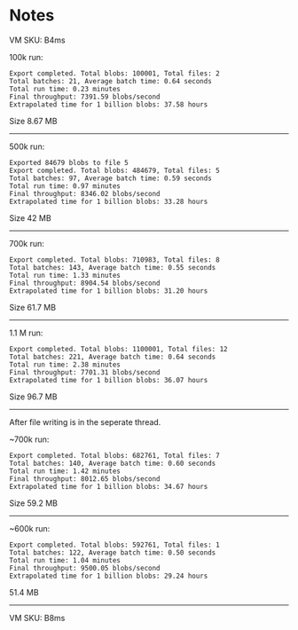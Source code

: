 # Notes

VM SKU: B4ms

100k run:

```
Export completed. Total blobs: 100001, Total files: 2
Total batches: 21, Average batch time: 0.64 seconds
Total run time: 0.23 minutes
Final throughput: 7391.59 blobs/second
Extrapolated time for 1 billion blobs: 37.58 hours
```

Size 8.67 MB

---

500k run:

```
Exported 84679 blobs to file 5
Export completed. Total blobs: 484679, Total files: 5
Total batches: 97, Average batch time: 0.59 seconds
Total run time: 0.97 minutes
Final throughput: 8346.02 blobs/second
Extrapolated time for 1 billion blobs: 33.28 hours
```

Size 42 MB

---

700k run:

```
Export completed. Total blobs: 710983, Total files: 8
Total batches: 143, Average batch time: 0.55 seconds
Total run time: 1.33 minutes
Final throughput: 8904.54 blobs/second
Extrapolated time for 1 billion blobs: 31.20 hours
```

Size 61.7 MB

---

1.1 M run:

```
Export completed. Total blobs: 1100001, Total files: 12
Total batches: 221, Average batch time: 0.64 seconds
Total run time: 2.38 minutes
Final throughput: 7701.31 blobs/second
Extrapolated time for 1 billion blobs: 36.07 hours
```

Size 96.7 MB

---

After file writing is in the seperate thread.

~700k run:

```
Export completed. Total blobs: 682761, Total files: 7
Total batches: 140, Average batch time: 0.60 seconds
Total run time: 1.42 minutes
Final throughput: 8012.65 blobs/second
Extrapolated time for 1 billion blobs: 34.67 hours
```

Size 59.2 MB

---

~600k run:

```
Export completed. Total blobs: 592761, Total files: 1
Total batches: 122, Average batch time: 0.50 seconds
Total run time: 1.04 minutes
Final throughput: 9500.05 blobs/second
Extrapolated time for 1 billion blobs: 29.24 hours
```

51.4 MB

---

VM SKU: B8ms

